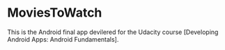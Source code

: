 MoviesToWatch
========

This is the Android final app devilered for the Udacity course [Developing Android Apps: Android Fundamentals].
